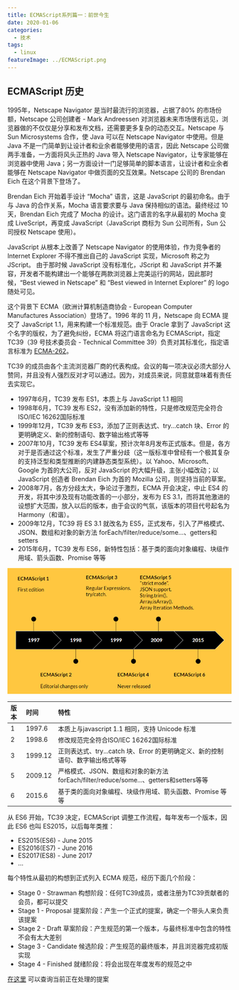 ```yaml
---
title: ECMAScript系列篇一：前世今生
date: 2020-01-06
categories:
  - 技术
tags:
  - linux
featureImage: ../ECMAScript.png
---
```


## ECMAScript 历史

1995年，Netscape Navigator 是当时最流行的浏览器，占据了80% 的市场份额，Netscape 公司创建者 - Mark Andreessen 对浏览器未来市场很有远见，浏览器做的不仅仅是分享和发布文档，还需要更多复杂的动态交互。Netscape 与 Sun Microsystems 合作，使 Java 可以在 Netscape Navigator 中使用。但是 Java 不是一门简单到让设计者和业余者能够使用的语言，因此 Netscape 公司做两手准备，一方面将风头正热的 Java 带入 Netscape Navigator，让专家能够在浏览器中使用 Java；另一方面设计一门足够简单的脚本语言，让设计者和业余者能够在 Netscape Navigator 中做页面的交互效果。Netscape 公司的 Brendan Eich 在这个背景下登场了。

Brendan Eich 开始着手设计 “Mocha” 语言，这是 JavaScript 的最初命名。由于与 Java 的合作关系，Mocha 语言要求要与 Java 保持相似的语法。最终经过 10 天，Brendan Eich 完成了 Mocha 的设计。这门语言的名字从最初的 Mocha 变成 LiveScript，再变成 JavaScript（JavaScript 商标为 Sun 公司所有，Sun 公司授权 Netscape 使用）。

JavaScript 从根本上改善了 Netscape Navigator 的使用体验，作为竞争者的 Internet Explorer 不得不推出自己的 JavaScript 实现，Microsoft 称之为 JScript。 由于那时候 JavaScript 没有标准化，JScript 和 JavaScript 并不兼容，开发者不能构建出一个能够在两款浏览器上完美运行的网站，因此那时候，“Best viewed in Netscape” 和 “Best viewed in Internet Explorer” 的 logo 随处可见。

这个背景下 ECMA（欧洲计算机制造商协会 - European Computer Manufactures Association）登场了。1996 年的 11 月，Netscape 向 ECMA 提交了 JavaScript 1.1，用来构建一个标准规范。由于 Oracle 拿到了 JavaScript 这个名字的版权，为了避免纠纷，ECMA 将这门语言命名为 ECMAScript，指定 TC39（39 号技术委员会 - Technical Committee 39）负责对其标准化，指定语言标准为 [ECMA-262](https://www.ecma-international.org/ecma-262/)。

TC39 的成员由各个主流浏览器厂商的代表构成。会议的每一项决议必须大部分人赞同，并且没有人强烈反对才可以通过。因为，对成员来说，同意就意味着有责任去实现它。

 - 1997年6月，TC39 发布 ES1，本质上与 JavaScript 1.1 相同
 - 1998年6月，TC39 发布 ES2，没有添加新的特性，只是修改规范完全符合ISO/IEC 16262国际标准
 - 1999年12月，TC39 发布 ES3，添加了正则表达式、try...catch 块、Error 的更明确定义、新的控制语句、数字输出格式等等
 - 2007年10月，TC39 发布 ES4草案，预计次年8月发布正式版本。但是，各方对于是否通过这个标准，发生了严重分歧（这一版标准中曾经有一个极其复杂的支持泛型和类型推断的内建静态类型系统）。以 Yahoo、Microsoft、Google 为首的大公司，反对 JavaScript 的大幅升级，主张小幅改动；以 JavaScript 创造者 Brendan Eich 为首的 Mozilla 公司，则坚持当前的草案。
 - 2008年7月，各方分歧太大，争论过于激烈，ECMA 开会决定，中止 ES4 的开发，将其中涉及现有功能改善的一小部分，发布为 ES 3.1，而将其他激进的设想扩大范围，放入以后的版本，由于会议的气氛，该版本的项目代号起名为 Harmony（和谐）。
 - 2009年12月，TC39 将 ES 3.1 就改名为 ES5，正式发布，引入了严格模式、JSON、数组和对象的新方法 forEach/filter/reduce/some...、getters和setters
- 2015年6月，TC39 发布 ES6，新特性包括：基于类的面向对象编程、块级作用域、箭头函数、Promise 等等

![历史版本](历史版本.png)

|版本   |时间       |特性
|:--    |:--        |:--
|1      |1997.6     |本质上与javascript 1.1 相同，支持 Unicode 标准
|2      |1998.6     |修改规范完全符合ISO/IEC 16262国际标准
|3      |1999.12    |正则表达式、try...catch 块、Error 的更明确定义、新的控制语句、数字输出格式等等
|5      |2009.12    |严格模式、JSON、数组和对象的新方法 forEach/filter/reduce/some...、getters和setters等等
|6      |2015.6     |基于类的面向对象编程、块级作用域、箭头函数、Promise 等等

从 ES6 开始，TC39 决定，ECMAScript 调整工作流程，每年发布一个版本，因此 ES6 也叫 ES2015，以后每年类推：

- ES2015(ES6) - June 2015
- ES2016(ES7) - June 2016
- ES2017(ES8) - June 2017
- ...

每个特性从最初的构想到正式列入 ECMA 规范，经历下面几个阶段：

- Stage 0 - Strawman 构想阶段：任何TC39成员，或者注册为TC39贡献者的会员，都可以提交
- Stage 1 - Proposal 提案阶段：产生一个正式的提案，确定一个带头人来负责该提案
- Stage 2 - Draft 草案阶段：产生规范的第一个版本，与最终标准中包含的特性不会有太大差别
- Stage 3 - Candidate 候选阶段：产生规范的最终版本，并且浏览器完成初版实现
- Stage 4 - Finished 就绪阶段：将会出现在年度发布的规范之中

[在这里](https://github.com/tc39/proposals) 可以查询当前正在处理的提案
